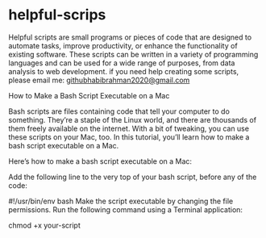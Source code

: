 # helpful-scrips
Helpful scripts are small programs or pieces of code that are designed to automate tasks, improve productivity, or enhance the functionality of existing software. These scripts can be written in a variety of programming languages and can be used for a wide range of purposes, from data analysis to web development.
if you need help creating some scripts, please email me: githubhabibrahman2020@gmail.com

How to Make a Bash Script Executable on a Mac

Bash scripts are files containing code that tell your computer to do something. They’re a staple of the Linux world, and there are thousands of them freely available on the internet. With a bit of tweaking, you can use these scripts on your Mac, too. In this tutorial, you’ll learn how to make a bash script executable on a Mac.

Here’s how to make a bash script executable on a Mac:

Add the following line to the very top of your bash script, before any of the code:

#!/usr/bin/env bash
Make the script executable by changing the file permissions. Run the following command using a Terminal application:

chmod +x your-script
